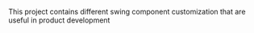 This project contains different swing component customization that are useful in product development